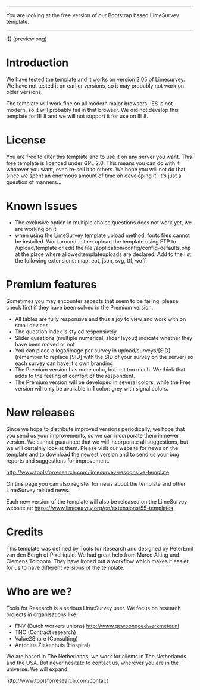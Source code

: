 ***************************************************
You are looking at the free version of our Bootstrap based LimeSurvey template. 
***************************************************

![] (preview.png)

# Introduction
We have tested the template and it works on version 2.05 of Limesurvey. We have not tested it on earlier versions, so it may probably not work on older versions.

The template will work fine on all modern major browsers. IE8 is not modern, so it will probably fail in that browser. We did not develop this template for IE 8 and we will not support it for use on IE 8.

# License

You are free to alter this template and to use it on any server you want. 
This free template is licenced under GPL 2.0. This means you can do with it whatever you want, even re-sell it to others. We hope you will not do that, since we spent an enormous amount of time on developing it. It's just a question of manners...


# Known Issues
* The exclusive option in multiple choice questions does not work yet, we are working on it
* when using the LimeSurvey template upload method, fonts files cannot be installed. Workaround: either upload the template using FTP to /upload/template or edit the file /application/config/config-defaults.php at the place where allowedtemplateuploads are declared. Add to the list the following extensions: map, eot, json, svg, ttf, woff

# Premium features
Sometimes you may encounter aspects that seem to be failing: please check first if they have been solved in the Premium version.
* All tables are fully responsive and thus a joy to view and work with on small devices
* The question index is styled responsively
* Slider questions (multiple numerical, slider layout) indicate whether they have been moved or not 
* You can place a logo/image per survey in upload/surveys/[SID] (remember to replace [SID] with the SID of your survey on the server) so each survey can have it's own branding
* The Premium version has more color, but not too much. We think that adds to the feeling of comfort of the respondent.
* The Premium version will be developed in several colors, while the Free version will only be available in 1 color: grey with signal colors.

# New releases
Since we hope to distribute improved versions periodically, we hope that you send us your improvements, so we can incorporate them in newer version. We cannot guarantee that we will incorporate all suggestions, but we will certainly look at them. Please visit our website for news on the template and to download the newest version and to send us your bug reports and suggestions for improvement.

http://www.toolsforresearch.com/limesurvey-responsive-template

On this page you can also register for news about the template and other LimeSurvey related news.

Each new version of the template will also be released on the LimeSurvey website at: 
https://www.limesurvey.org/en/extensions/55-templates

# Credits
This template was defined by Tools for Research and designed by PeterEmil van den Bergh of Pixelliquid. We had great help from Marco Alting and Clemens Tolboom. They have ironed out a workflow which makes it easier for us to have different versions of the template.

# Who are we?
Tools for Research is a serious LimeSurvey user. We focus on research projects in organisations like:
* FNV (Dutch workers unions) http://www.gewoongoedwerkmeter.nl
* TNO (Contract research) 
* Value2Share (Consulting)
* Antonius Ziekenhuis (Hospital)

We are based in The Netherlands, we work for clients in The Netherlands and the USA. But never hesitate to contact us, wherever you are in the universe. We will expand!

http://www.toolsforresearch.com/contact